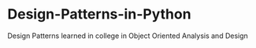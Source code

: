 # Design-Patterns-in-Python
Design Patterns learned in college in Object Oriented Analysis and Design
